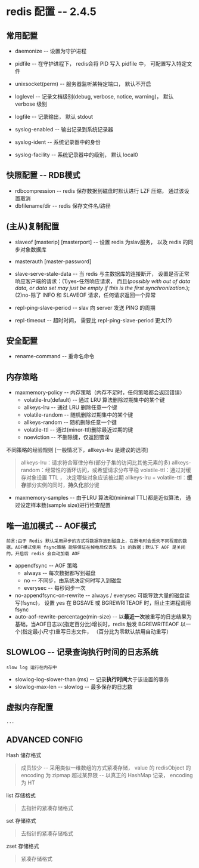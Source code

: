 ﻿# redis 配置 -- 2.4.5
## 常用配置
- daemonize  -- 设置为守护进程

- pidfile -- 在守护进程下， redis会将 PID 写入 pidfile 中， 可配置写入特定文件

- unixsocket(perm) -- 服务器监听某特定端口， 默认不开启

- loglevel -- 记录文档级别(debug, verbose, notice, warning)， 默认 verbose 级别

- logfile -- 记录输出， 默认 stdout
- syslog-enabled -- 输出记录到系统记录器
- syslog-ident -- 系统记录器中的身份
- syslog-facility -- 系统记录器中的级别， 默认 local0

## 快照配置 -- RDB模式
- rdbcompression -- redis 保存数据到磁盘时默认进行 LZF 压缩， 通过该设置取消
- dbfilename/dir -- redis 保存文件名/路径

## (主从)复制配置
- slaveof [masterip] [masterport] -- 设置 redis 为slav服务， 以及 redis 的同步对象数据库
- masterauth [master-password]

- slave-serve-stale-data -- 当 redis 与主数据库的连接断开， 设置是否正常响应客户端的请求：(1)yes-任然响应请求， 而且(*possibly with out of data data, or data set may just be empty if this is the first synchronization*.);(2)no-除了 INFO 和 SLAVEOF 请求，任何请求返回一个异常
- repl-ping-slave-period -- slav 向 server 发送 PING 的周期
- repl-timeout -- 超时时间， 需要比 repl-ping-slave-period 更大(?)

## 安全配置
- rename-command -- 重命名命令

## 内存策略
- maxmemory-policy -- 内存策略（内存不足时，任何策略都会返回错误）
	- volatile-lru(default) -- 通过 LRU 算法删除过期集中的某个键
	- allkeys-lru -- 通过 LRU 删除任意一个键
	- volatile-random -- 随机删除过期集中的某个键
	- allkeys-random -- 随机删除任意一个键
	- volatile-ttl -- 通过(minor-ttl)删除最近过期的键
	- noeviction -- 不删除键，仅返回错误

不同策略的经验规则 [一般情况下，allkeys-lru 是建议的选项]
> allkeys-lru：请求符合幂律分布(部分子集的访问比其他元素的多)
> allkeys-random：经常性的循环访问，或希望请求分布平稳
> volatile-ttl：通过对缓存对象设置 TTL ， 决定哪些对象应该被过期
> allkeys-lru + volatile-ttl：**缓存**部分实例的同时，**持久化**部分键

- maxmemory-samples -- 由于LRU 算法和(minimal TTL)都是近似算法， 通过设定样本数(sample size)进行检查配置

## 唯一追加模式 -- AOF模式
	前言:由于 Redis 默认采用异步的方式将数据存放到磁盘上，在断电时会丢失不同程度的数据，AOF模式使用 fsync策略 能够保证在掉电后仅丢失 1s 的数据；默认下 AOF 是关闭的，开启后 redis 会自动加载 AOF

- appendfsync -- AOF 策略
	- always -- 每次数据都写到磁盘
	- no -- 不同步，由系统决定何时写入到磁盘
	- everysec -- 每秒同步一次
- no-appendfsync-on-rewrite -- always / everysec 可能导致大量的磁盘读写(fsync)， 设置 yes 在 BGSAVE 或 BGREWRITEAOF 时，阻止主进程调用 fsync 
- auto-aof-rewrite-percentage(min-size) -- 以**最近一次**被重写的日志结果为基础，当AOF日志以(指定百分比)增长时，redis 触发 BGREWRITEAOF 以一个(指定最小尺寸)重写日志文件， （百分比为零默认禁用自动重写）
## SLOWLOG -- 记录查询执行时间的日志系统
	slow log 运行在内存中

- slowlog-log-slower-than (ms) -- 记录**执行时间**大于该设置的事务
- slowlog-max-len -- slowlog -- 最多保存的日志数
## 虚拟内存配置
	...
## ADVANCED CONFIG
Hash 储存格式
>成员较少 -- 采用类似一维数组的方式紧凑存储， value 的 redisObject 的 encoding 为 zipmap 
>超过某界限 -- 以真正的 HashMap 记录， encoding 为 HT

list 存储格式
>去指针的紧凑存储格式

set 存储格式
>去指针的紧凑存储格式

zset 存储格式
>紧凑存储格式
